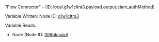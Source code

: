 "Flow Connector" - (ID: local.g1w1cltra3.payload.output.ciam_authMethod)

Variable Written:
Node ID: [g1w1cltra3](../nodes/g1w1cltra3.md)

Variable Reads:
* Node (Node ID: [096blcsiod](../nodes/096blcsiod.md))
